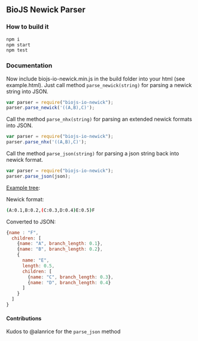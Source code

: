 BioJS Newick Parser 
----------

### How to build it 

```javascript 
npm i 
npm start
npm test
```

### Documentation 

Now include biojs-io-newick.min.js in the build folder into your html (see example.html).
Just call method `parse_newick(string)` for parsing a newick string into JSON. 

```javascript
var parser = require("biojs-io-newick");
parser.parse_newick('((A,B),C)');
```

Call the method `parse_nhx(string)` for parsing an extended newick formats into JSON.

```javascript
var parser = require("biojs-io-newick");
parser.parse_nhx('((A,B),C)');
```

Call the method `parse_json(string)` for parsing a json string back into newick format.

```javascript
var parser = require("biojs-io-newick");
parser.parse_json(json);
```

[Example tree](http://en.wikipedia.org/wiki/Newick_format):

Newick format:

```sh
(A:0.1,B:0.2,(C:0.3,D:0.4)E:0.5)F
```

Converted to JSON:

```javascript
{name : "F",
  children: [
    {name: "A", branch_length: 0.1},
    {name: "B", branch_length: 0.2},
    {
      name: "E",
      length: 0.5,
      children: [
        {name: "C", branch_length: 0.3},
        {name: "D", branch_length: 0.4}
      ]
    }
  ]
}
```

#### Contributions

Kudos to @alanrice for the `parse_json` method